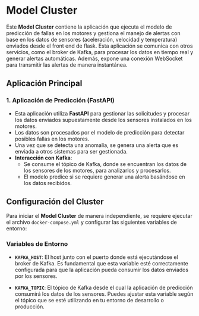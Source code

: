 # Model Cluster

Este **Model Cluster** contiene la aplicación que ejecuta el modelo de predicción de fallas en los motores y gestiona el manejo de alertas con base en los datos de sensores (aceleración, velocidad y temperatura) enviados desde el front end de flask. Esta aplicación se comunica con otros servicios, como el broker de Kafka, para procesar los datos en tiempo real y generar alertas automáticas. Además, expone una conexión WebSocket para transmitir las alertas de manera instantánea.

## Aplicación Principal

### 1. **Aplicación de Predicción (FastAPI)**
- Esta aplicación utiliza **FastAPI** para gestionar las solicitudes y procesar los datos enviados supuestamente desde los sensores instalados en los motores.
- Los datos son procesados por el modelo de predicción para detectar posibles fallas en los motores.
- Una vez que se detecta una anomalía, se genera una alerta que es enviada a otros sistemas para ser gestionada.
- **Interacción con Kafka**: 
  - Se consume el tópico de Kafka, donde se encuentran los datos de los sensores de los motores, para analizarlos y procesarlos.
  - El modelo predice si se requiere generar una alerta basándose en los datos recibidos.

## Configuración del Cluster

Para iniciar el **Model Cluster** de manera independiente, se requiere ejecutar el archivo `docker-compose.yml` y configurar las siguientes variables de entorno:

### Variables de Entorno

- **`KAFKA_HOST`**: El host junto con el puerto donde está ejecutándose el broker de Kafka. Es fundamental que esta variable esté correctamente configurada para que la aplicación pueda consumir los datos enviados por los sensores.

- **`KAFKA_TOPIC`**: El tópico de Kafka desde el cual la aplicación de predicción consumirá los datos de los sensores. Puedes ajustar esta variable según el tópico que se esté utilizando en tu entorno de desarrollo o producción.
